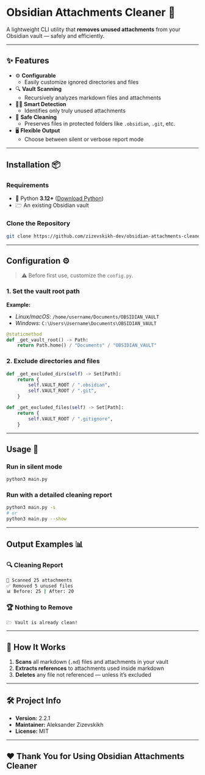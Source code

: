 # Obsidian Attachments Cleaner 🧹

A lightweight CLI utility that **removes unused attachments** from your Obsidian vault — safely and efficiently.

---

## ✨ Features

- ⚙️ **Configurable**
  - Easily customize ignored directories and files
- 🔍 **Vault Scanning**
  - Recursively analyzes markdown files and attachments
- 🕵️‍♂️ **Smart Detection**
  - Identifies only truly unused attachments
- 🧹 **Safe Cleaning**
  - Preserves files in protected folders like `.obsidian`, `.git`, etc.
- 🖥️ **Flexible Output**
  - Choose between silent or verbose report mode

---

## Installation 📦

### Requirements

- 🐍 Python **3.12+** ([Download Python](https://www.python.org/downloads/))
- 🗁 An existing Obsidian vault

### Clone the Repository

```bash
git clone https://github.com/zizevskikh-dev/obsidian-attachments-cleaner.git
```

---

## Configuration ⚙️

> ⚠️ Before first use, customize the `config.py`.

### 1. Set the vault root path

**Example:**
- *Linux/macOS*: `/home/username/Documents/OBSIDIAN_VAULT`
- *Windows*: `C:\Users\Username\Documents\OBSIDIAN_VAULT`

```python
@staticmethod
def _get_vault_root() -> Path:
    return Path.home() / "Documents" / "OBSIDIAN_VAULT"
```

### 2. Exclude directories and files

```python
def _get_excluded_dirs(self) -> Set[Path]:
    return {
        self.VAULT_ROOT / ".obsidian",
        self.VAULT_ROOT / ".git",
    }
```

```python
def _get_excluded_files(self) -> Set[Path]:
    return {
        self.VAULT_ROOT / ".gitignore",
    }
```

---

## Usage 🚀

### Run in silent mode
```bash
python3 main.py
```

### Run with a detailed cleaning report

```bash
python3 main.py -s
# or
python3 main.py --show
```
	 
---
## Output Examples  📊

### 🔍 Cleaning Report

```bash
🧹 Scanned 25 attachments
✅ Removed 5 unused files
📊 Before: 25 | After: 20
```

### 🏆 Nothing to Remove

```bash
🗁 Vault is already clean!
```

---

## 🧠 How It Works

1. **Scans** all markdown (`.md`) files and attachments in your vault
2. **Extracts references** to attachments used inside markdown
3. **Deletes** any file not referenced — unless it’s excluded

---

## 🛠️ Project Info

- **Version:** 2.2.1
- **Maintainer:** Aleksander Zizevskikh
- **License:** MIT

---

## ❤️ Thank You for Using Obsidian Attachments Cleaner
